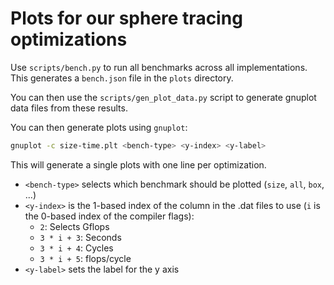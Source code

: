 # Plots for our sphere tracing optimizations

Use `scripts/bench.py` to run all benchmarks across all implementations. This
generates a `bench.json` file in the `plots` directory.

You can then use the `scripts/gen_plot_data.py` script to generate gnuplot data
files from these results.

You can then generate plots using `gnuplot`:

```bash
gnuplot -c size-time.plt <bench-type> <y-index> <y-label>
```

This will generate a single plots with one line per optimization.
* `<bench-type>` selects which benchmark should be plotted (`size`, `all`, `box`, ...)
* `<y-index>` is the 1-based index of the column in the .dat files to use (`i` is the 0-based index of the compiler flags):
    * `2`: Selects Gflops
    * `3 * i + 3`: Seconds
    * `3 * i + 4`: Cycles
    * `3 * i + 5`: flops/cycle
* `<y-label>` sets the label for the y axis
